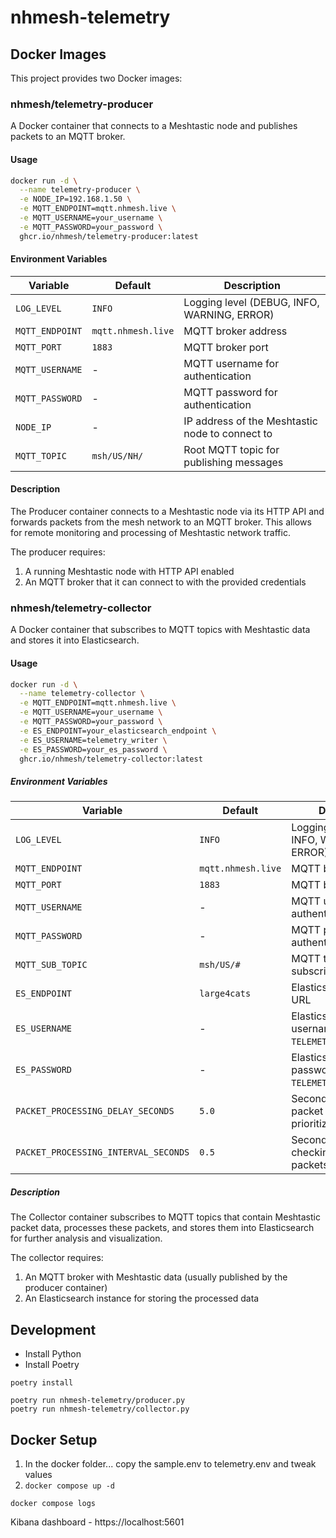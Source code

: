 # nhmesh-telemetry

## Docker Images

This project provides two Docker images:

### nhmesh/telemetry-producer

A Docker container that connects to a Meshtastic node and publishes packets to an MQTT broker.

#### Usage

```bash
docker run -d \
  --name telemetry-producer \
  -e NODE_IP=192.168.1.50 \
  -e MQTT_ENDPOINT=mqtt.nhmesh.live \
  -e MQTT_USERNAME=your_username \
  -e MQTT_PASSWORD=your_password \
  ghcr.io/nhmesh/telemetry-producer:latest
```

#### Environment Variables

| Variable        | Default            | Description                                     |
| --------------- | ------------------ | ----------------------------------------------- |
| `LOG_LEVEL`     | `INFO`             | Logging level (DEBUG, INFO, WARNING, ERROR)     |
| `MQTT_ENDPOINT` | `mqtt.nhmesh.live` | MQTT broker address                             |
| `MQTT_PORT`     | `1883`             | MQTT broker port                                |
| `MQTT_USERNAME` | -                  | MQTT username for authentication                |
| `MQTT_PASSWORD` | -                  | MQTT password for authentication                |
| `NODE_IP`       | -                  | IP address of the Meshtastic node to connect to |
| `MQTT_TOPIC`    | `msh/US/NH/`       | Root MQTT topic for publishing messages         |

#### Description

The Producer container connects to a Meshtastic node via its HTTP API and forwards packets from the mesh network to an MQTT broker. This allows for remote monitoring and processing of Meshtastic network traffic.

The producer requires:
1. A running Meshtastic node with HTTP API enabled
2. An MQTT broker that it can connect to with the provided credentials

### nhmesh/telemetry-collector

A Docker container that subscribes to MQTT topics with Meshtastic data and stores it into Elasticsearch.

#### Usage

```bash
docker run -d \
  --name telemetry-collector \
  -e MQTT_ENDPOINT=mqtt.nhmesh.live \
  -e MQTT_USERNAME=your_username \
  -e MQTT_PASSWORD=your_password \
  -e ES_ENDPOINT=your_elasticsearch_endpoint \
  -e ES_USERNAME=telemetry_writer \
  -e ES_PASSWORD=your_es_password \
  ghcr.io/nhmesh/telemetry-collector:latest
```

##### Environment Variables

| Variable                             | Default            | Description                                                 |
| ------------------------------------ | ------------------ | ----------------------------------------------------------- |
| `LOG_LEVEL`                          | `INFO`             | Logging level (DEBUG, INFO, WARNING, ERROR)                 |
| `MQTT_ENDPOINT`                      | `mqtt.nhmesh.live` | MQTT broker address                                         |
| `MQTT_PORT`                          | `1883`             | MQTT broker port                                            |
| `MQTT_USERNAME`                      | -                  | MQTT username for authentication                            |
| `MQTT_PASSWORD`                      | -                  | MQTT password for authentication                            |
| `MQTT_SUB_TOPIC`                     | `msh/US/#`         | MQTT topic pattern to subscribe to                          |
| `ES_ENDPOINT`                        | `large4cats`       | Elasticsearch endpoint URL                                  |
| `ES_USERNAME`                        | -                  | Elasticsearch username (typically `TELEMETRY_ES_USERNAME`)  |
| `ES_PASSWORD`                        | -                  | Elasticsearch password (typically `TELEMETRY_ES_PASSWORD`)  |
| `PACKET_PROCESSING_DELAY_SECONDS`    | `5.0`              | Seconds to delay packet processing to prioritize RF packets |
| `PACKET_PROCESSING_INTERVAL_SECONDS` | `0.5`              | Seconds interval for checking pending packets               |

##### Description

The Collector container subscribes to MQTT topics that contain Meshtastic packet data, processes these packets, and stores them into Elasticsearch for further analysis and visualization.

The collector requires:
1. An MQTT broker with Meshtastic data (usually published by the producer container)
2. An Elasticsearch instance for storing the processed data

## Development

 - Install Python
 - Install Poetry

```
poetry install

poetry run nhmesh-telemetry/producer.py
poetry run nhmesh-telemetry/collector.py
```

## Docker Setup

 1. In the docker folder... copy the sample.env to telemetry.env and tweak values
 2. `docker compose up -d`

 ```
 docker compose logs
 ```

Kibana dashboard - https://localhost:5601
